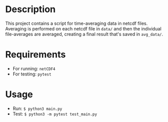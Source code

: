 # Description
This project contains a script for time-averaging data in netcdf files.  Averaging is performed on each netcdf file in `data/` and then the individual file-averages are averaged, creating a final result that's saved in `avg_data/`.

# Requirements
- For running: `netCDF4`
- For testing: `pytest`

# Usage
- Run: `$ python3 main.py`
- Test: `$ python3 -m pytest test_main.py`
